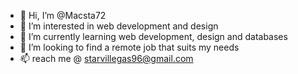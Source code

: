 - 👋 Hi, I’m @Macsta72
- 👀 I’m interested in web development and design
- 🌱 I’m currently learning web development, design and databases
- 💞️ I’m looking to find a remote job that suits my needs
- 📫 reach me @ starvillegas96@gmail.com

<!---
Macsta72/Macsta72 is a ✨ special ✨ repository because its `README.md` (this file) appears on your GitHub profile.
You can click the Preview link to take a look at your changes.
--->
